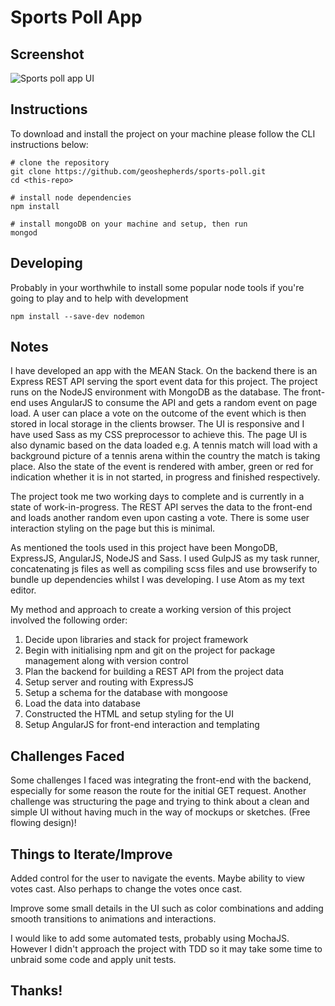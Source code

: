 # Sports Poll App

## Screenshot
![Sports poll app UI](https://drive.google.com/uc?export=view&id=0B6IVyE8wPQroSlprbHpnZ0NnT1U)

## Instructions
To download and install the project on your machine please follow the CLI instructions below:
```
# clone the repository
git clone https://github.com/geoshepherds/sports-poll.git
cd <this-repo>

# install node dependencies
npm install

# install mongoDB on your machine and setup, then run
mongod
```

## Developing
Probably in your worthwhile to install some popular node tools if you're going to play and to help with development
```
npm install --save-dev nodemon
```

## Notes
I have developed an app with the MEAN Stack. On the backend there is an Express REST API serving the sport event data for this project. The project runs on the NodeJS environment with MongoDB as the database. The front-end uses AngularJS to consume the API and gets a random event on page load. A user can place a vote on the outcome of the event which is then stored in local storage in the clients browser. The UI is responsive and I have used Sass as my CSS preprocessor to achieve this. The page UI is also dynamic based on the data loaded e.g. A tennis match will load with a background picture of a tennis arena within the country the match is taking place. Also the state of the event is rendered with amber, green or red for indication whether it is in not started, in progress and finished respectively.

The project took me two working days to complete and is currently in a state of work-in-progress. The REST API serves the data to the front-end and loads another random even upon casting a vote. There is some user interaction styling on the page but this is minimal.

As mentioned the tools used in this project have been MongoDB, ExpressJS, AngularJS, NodeJS and Sass. I used GulpJS as my task runner, concatenating js files as well as compiling scss files and use browserify to bundle up dependencies whilst I was developing. I use Atom as my text editor.

My method and approach to create a working version of this project involved the following order:
1. Decide upon libraries and stack for project framework
2. Begin with initialising npm and git on the project for package management along with version control
3. Plan the backend for building a REST API from the project data
4. Setup server and routing with ExpressJS
5. Setup a schema for the database with mongoose
6. Load the data into database
7. Constructed the HTML and setup styling for the UI
8. Setup AngularJS for front-end interaction and templating

## Challenges Faced
Some challenges I faced was integrating the front-end with the backend, especially for some reason the route for the initial GET request. Another challenge was structuring the page and trying to think about a clean and simple UI without having much in the way of mockups or sketches. (Free flowing design)!

## Things to Iterate/Improve
Added control for the user to navigate the events. Maybe ability to view votes cast. Also perhaps to change the votes once cast.

Improve some small details in the UI such as color combinations and adding smooth transitions to animations and interactions.

I would like to add some automated tests, probably using MochaJS. However I didn't approach the project with TDD so it may take some time to unbraid some code and apply unit tests.

## Thanks!
